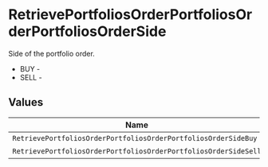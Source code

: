 # RetrievePortfoliosOrderPortfoliosOrderPortfoliosOrderSide

Side of the portfolio order.
* BUY - 
* SELL - 


## Values

| Name                                                            | Value                                                           |
| --------------------------------------------------------------- | --------------------------------------------------------------- |
| `RetrievePortfoliosOrderPortfoliosOrderPortfoliosOrderSideBuy`  | BUY                                                             |
| `RetrievePortfoliosOrderPortfoliosOrderPortfoliosOrderSideSell` | SELL                                                            |